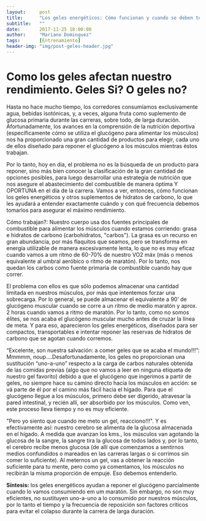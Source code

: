 ```yaml
---
layout:     post
title:      "Los geles energéticos: Cómo funcionan y cuando se deben tomar?"
subtitle:   ""
date:       2017-11-25 18:00:00
author:     "Mariano Dominguez"
tags:       [Entrenamiento]
header-img: "img/post-geles-header.jpg"
---
```


<h1 id="como-los-geles-afectan-nuestro-rendimiento-geles-si-o-geles-no-">Como los geles afectan nuestro rendimiento. Geles Si? O geles no?</h1>

<p>Hasta no hace mucho tiempo, los corredores consumíamos exclusivamente agua, bebidas isotónicas, y, a veces, alguna fruta como suplemento de glucosa primaria durante las carreras, sobre todo, de larga duración. Afortunadamente, los avances en la comprensión de la nutrición deportiva (específicamente cómo se utiliza el glucógeno para alimentar los músculos) nos ha proporcionado una gran cantidad de productos para elegir, cada uno de ellos diseñado para reponer el glucógeno a los músculos mientras éstos trabajan.</p>

<p>Por lo tanto, hoy en dia, el problema no es la búsqueda de un producto para reponer, sino más bien conocer la clasificación de la gran cantidad de opciones posibles, para luego desarrollar una estrategia de nutrición que nos asegure el abastecimiento del combustible de manera óptima Y OPORTUNA en el día de la carrera. Vamos a ver, entonces, cómo funcionan los geles energéticos y otros suplementos de hidratos de carbono, lo que les ayudará a entender exactamente cuándo y con qué frecuencia debemos tomarlos para asegurar el máximo rendimiento.</p>

<p>Cómo trabajan?: Nuestro cuerpo usa dos fuentes principales de combustible para alimentar los músculos cuando estamos corriendo: grasa e hidratos de carbono (carbohidratos, "carbos"). La grasa es un recurso en gran abundancia, por más flaquitos que seamos, pero se transforma en energía utilizable de manera excesivamente lenta, lo que no es muy eficaz cuando vamos a um ritmo de 60-70% de nuestro VO2 máx (más o menos equivalente al umbral aeróbico o ritmo de maratón). Por lo tanto, nos quedan los carbos como fuente primaria de combustible cuando hay que correr.</p>

<p>El problema con ellos es que sólo podemos almacenar una cantidad limitada en nuestros músculos, por más que intentemos forzar una sobrecarga. Por lo general, se puede almacenar el equivalente a 90’ de glucógeno muscular cuando se corre a un ritmo de medio maratón y aprox. 2 horas cuando vamos a ritmo de maratón. Por lo tanto, como no somos élites, se nos acaba el glucógeno muscular mucho antes de cruzar la línea de meta. Y para eso, aparecieron los geles energéticos, diseñados para ser compactos, transportables e intentar reponer las reservas de hidratos de carbono que se agotan cuando corremos.

<p>“Excelente, son nuestra salvación: a comer geles que se acaba el mundo!!!”: Mmmmm, noup....Desafortunadamente, los geles no proporcionan una sustitución “uno-a-uno” respecto a la carga de carbos naturales obtenida de las comidas previas (algo que no vamos a leer en ninguna etiqueta de nuestro gel favorito) debido a que el glucógeno que ingerimos a partir de geles, no siempre hace su camino directo hacia los músculos en acción: se vá parte de él por el camino más fácil hacia el hígado. Para que el glucógeno llegue a los músculos, primero debe ser digerido, atravesar la pared intestinal, y recién allí, ser absorbido por los músculos. Como ven, este proceso lleva tiempo y no es muy eficiente.</p>

<p>"Pero yo siento que cuando me meto un gel, reacciono!!!". Y es efectivamente así: nuestro cerebro se alimenta de la glucosa almacenada en el hígado. A medida que avanzan los kms., los músculos van agotando la glucosa de la sangre, la sangre tira la glucosa de todos lados y, por lo tanto, el cerebro recibe menos glucosa (de allí que comenzamos a sentirnos medios confundidos o mareados en las carreras largas o si corrimos sin comer lo suficiente). Al meternos un gel, vas a obtener la reacción suficiente para tu mente, pero como ya comentamos, los músculos no recibirán la misma proporción de empuje. Eso debemos entenderlo.</p>

<p><b>Síntesis:</b> los geles energéticos ayudan a reponer el glucógeno parcialmente cuando lo vamos consumiendo em um maratón. Sin embargo, no son muy eficientes, no sustituyen uno-a-uno a lo consumido por nuestros músculos, por lo tanto el tiempo y la frecuencia de reposición son factores críticos para evitar el colapso durante la carrera de larga duración.</p>
